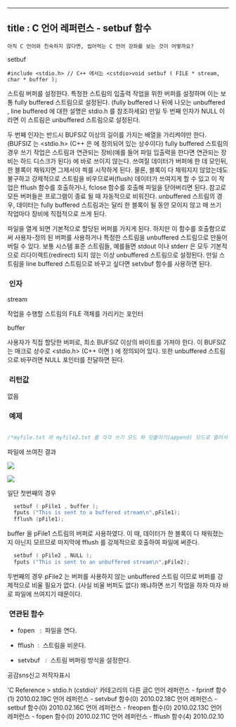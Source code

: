 ----------------
title : C 언어 레퍼런스 - setbuf 함수
--------------



```warning
아직 C 언어와 친숙하지 않다면, 씹어먹는 C 언어 강좌를 보는 것이 어떻까요?
```


setbuf



```info
#include <stdio.h> // C++ 에서는 <cstdio>void setbuf ( FILE * stream, char * buffer );
```


스트림 버퍼를 설정한다.
특정한 스트림의 입출력 작업을 위한 버퍼를 설정하며 이는 보통 fully buffered 스트림으로 설정된다. (fully buffered 나 뒤에 나오는 unbuffered , line buffered 에 대한 설명은 stdio.h 를 참조하세요) 만일 두 번째 인자가 NULL 이라면 이 스트림은 unbuffered 스트림으로 설정된다. 

두 번째 인자는 반드시 BUFSIZ 이상의 길이를 가지는 배열을 가리켜야만 한다. (BUFSIZ 는 <stdio.h> (C++ 은 <cstdio> 에 정의되어 있는 상수이다) fully buffered 스트림의 경우 쓰기 작업은 스트림과 연관되는 장비(예를 들어 파일 입출력을 한다면 연관되는 장비는 하드 디스크가 된다) 에 바로 쓰이지 않는다. 쓰여질 데이터가 버퍼에 한 데 모인뒤, 한 블록이 채워지면 그제서야 씍를 시작하게 된다. 물론, 블록이 다 채워지지 않았는데도 불구하고 강제적으로 스트림을 비우므로써(flush) 데이터가 쓰여지게 할 수 있고 이 작업은 fflush 함수를 호출하거나, fclose 함수를 호출해 파일을 닫아버리면 된다. 참고로 모든 버퍼들은 프로그램이 종료 될 때 자동적으로 비워진다. 
unbuffered 스트림의 경우, 데이터는 fully buffered 스트림과는 달리 한 블록이 될 동안 모이지 않고 매 쓰기 작업마다 장비에 직접적으로 쓰게 된다. 

파일을 열게 되면 기본적으로 할당된 버퍼를 가지게 된다. 하지만 이 함수를 호출함으로써 사용자-정의 된 버퍼를 사용하거나 특정한 스트림을 unbuffered 스트림으로 만들어버릴 수 있다. 
보통 시스템 표준 스트림들, 예를들면 stdout 이나 stderr 은 모두 기본적으로 리다이렉트(redirect) 되지 않는 이상 unbuffered 스트림으로 설정된다. 
만일 스트림을 line buffered 스트림으로 바꾸고 싶다면 setvbuf 함수를 사용하면 된다. 



###  인자




stream

작업을 수행할 스트림의 FILE 객체를 가리키는 포인터 

buffer

사용자가 직접 할당한 버퍼로, 최소 BUFSIZ 이상의 바이트를 가져야 한다. 이 BUFSIZ 는 매크로 상수로 <stdio.h> (C++ 이면 <cstdio>) 에 정의되어 있다. 또한 unbuffered 스트림으로 바꾸려면 NULL 포인터를 전달하면 된다. 



###  리턴값




없음



###  예제


```cpp

/*myfile.txt 와 myfile2.txt 를 각각 쓰기 모드 와 덧붙이기(append) 모드로 열어서 buffer 을 버퍼로 사용한다. 이 때, pFIle1 의 경우 buffer 를 버퍼로 사용하지만 pFile2 는 버퍼를 사용하지 않는다.  */#include <stdio.h>int main (){  char buffer[BUFSIZ];  FILE *pFile1, *pFile2;  pFile1=fopen ("myfile.txt","w");  pFile2=fopen ("myfile2.txt","a");  setbuf ( pFile1 , buffer );  fputs ("This is sent to a buffered stream\n",pFile1);  fflush (pFile1);  setbuf ( pFile2 , NULL );  fputs ("This is sent to an unbuffered stream\n",pFile2);  fclose (pFile1);  fclose (pFile2);  return 0;}
```

파일에 쓰여진 결과


![](http://img1.daumcdn.net/thumb/R1920x0/?fname=http%3A%2F%2Fcfile5.uf.tistory.com%2Fimage%2F137E581E4B7816E90A324C)


![](http://img1.daumcdn.net/thumb/R1920x0/?fname=http%3A%2F%2Fcfile9.uf.tistory.com%2Fimage%2F1705EC1E4B7816E90789F8)

일단 첫번째의 경우 

```cpp
  setbuf ( pFile1 , buffer );
  fputs ("This is sent to a buffered stream\n",pFile1);
  fflush (pFile1);
```

buffer 을 pFile1 스트림의 버퍼로 사용하였다. 이 때, 데이터가 한 블록이 다 채워졌는지 아닌지 모르므로 마지막에 fflush 를 강제적으로 호출하여 파일에 써준다. 

```cpp
  setbuf ( pFile2 , NULL );
  fputs ("This is sent to an unbuffered stream\n",pFile2);
```

두번째의 경우 pFile2 는 버퍼를 사용하지 않는 unbuffered 스트림 이므로 버퍼를 강제적으로 비울 필요가 없다. (사실 비울 버퍼도 없다) 왜냐하면 쓰기 작업을 하자 마자 바로 파일에 쓰여지기 때문이다. 



###  연관된 함수


* fopen
  :  파일을 연다.




* fflush 
 :  스트림을 비운다.

* setvbuf
  :  스트림 버퍼링 방식을 설정한다.







공감sns신고
저작자표시

'C Reference > stdio.h (cstdio)' 카테고리의 다른 글C 언어 레퍼런스 - fprintf 함수(1)
2010.02.19C 언어 레퍼런스 - setvbuf 함수(0)
2010.02.18C 언어 레퍼런스 - setbuf 함수(0)
2010.02.16C 언어 레퍼런스 - freopen 함수(0)
2010.02.13C 언어 레퍼런스 - fopen 함수(0)
2010.02.11C 언어 레퍼런스 - fflush 함수(4)
2010.02.10


